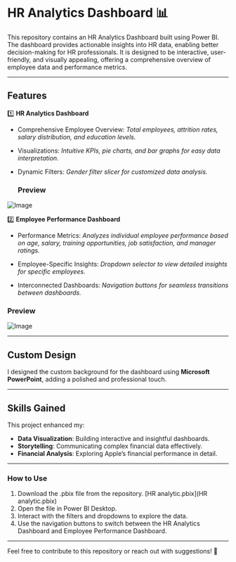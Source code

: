 # HR Analytics Dashboard 📊

This repository contains an HR Analytics Dashboard built using Power BI. The dashboard provides actionable insights into HR data, enabling better decision-making for HR professionals. It is designed to be interactive, user-friendly, and visually appealing, offering a comprehensive overview of employee data and performance metrics.

---

## Features

1️⃣ **HR Analytics Dashboard**
- Comprehensive Employee Overview:
  *Total employees, attrition rates, salary distribution, and education levels.*

- Visualizations:
  *Intuitive KPIs, pie charts, and bar graphs for easy data interpretation.*

- Dynamic Filters:
  *Gender filter slicer for customized data analysis.*

  ### Preview
![Image](https://github.com/user-attachments/assets/cacbde34-a0d2-4c67-bb8b-d1e2097e2f80)

2️⃣ **Employee Performance Dashboard**
- Performance Metrics:
*Analyzes individual employee performance based on age, salary, training opportunities, job satisfaction, and manager ratings.*

- Employee-Specific Insights:
*Dropdown selector to view detailed insights for specific employees.*

- Interconnected Dashboards:
*Navigation buttons for seamless transitions between dashboards.*

### Preview
![Image](https://github.com/user-attachments/assets/b45db6c6-f2d5-4442-a3b4-3a0200e8844a)

---

## Custom Design
I designed the custom background for the dashboard using **Microsoft PowerPoint**, adding a polished and professional touch.

---

## Skills Gained
This project enhanced my:
- **Data Visualization**: Building interactive and insightful dashboards.
- **Storytelling**: Communicating complex financial data effectively.
- **Financial Analysis**: Exploring Apple’s financial performance in detail.
---

### How to Use
1. Download the .pbix file from the repository. [HR analytic.pbix](HR analytic.pbix)
2. Open the file in Power BI Desktop.
3. Interact with the filters and dropdowns to explore the data.
4. Use the navigation buttons to switch between the HR Analytics Dashboard and Employee Performance Dashboard.

---
Feel free to contribute to this repository or reach out with suggestions! 🎉
